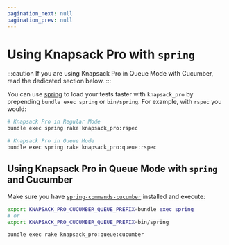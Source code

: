 ```yaml
---
pagination_next: null
pagination_prev: null
---
```


# Using Knapsack Pro with `spring`

:::caution
If you are using Knapsack Pro in Queue Mode with Cucumber, read the dedicated section below.
:::

You can use [spring](https://github.com/rails/spring) to load your tests faster with `knapsack_pro` by prepending `bundle exec spring` or `bin/spring`. For example, with `rspec` you would:

```bash
# Knapsack Pro in Regular Mode
bundle exec spring rake knapsack_pro:rspec

# Knapsack Pro in Queue Mode
bundle exec spring rake knapsack_pro:queue:rspec
```

## Using Knapsack Pro in Queue Mode with `spring` and Cucumber

Make sure you have [`spring-commands-cucumber`](https://github.com/jonleighton/spring-commands-cucumber) installed and execute:

```bash
export KNAPSACK_PRO_CUCUMBER_QUEUE_PREFIX=bundle exec spring
# or
export KNAPSACK_PRO_CUCUMBER_QUEUE_PREFIX=bin/spring

bundle exec rake knapsack_pro:queue:cucumber
```
